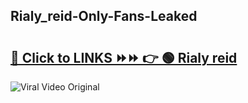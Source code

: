 
 ## Rialy_reid-Only-Fans-Leaked

# <h2><a href="https://clipsfans.com/Rialy_reid&ref=git">🔗 Click to LINKS ⏩⏩ 👉 🟢 Rialy reid </a></h2>

<a href="https://clipsfans.com/Rialy_reid&ref=git" rel="nofollow" data-target="animated-image.originalLink"><img src="https://i.ibb.co.com/xMMVF88/686577567.gif" alt="Viral Video Original" style="max-width: 100%; display: inline-block;" data-target="animated-image.originalImage"></a>
